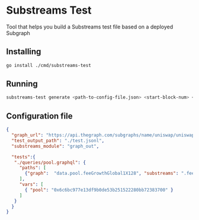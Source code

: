 # Substreams Test

Tool that helps you build a Substreams test file based on a deployed Subgraph

## Installing

```bash
go install ./cmd/substreams-test
```

## Running

```bash
substreams-test generate <path-to-config-file.json> <start-block-num> <block_count>
```

## Configuration file 

```json
{
  "graph_url": "https://api.thegraph.com/subgraphs/name/uniswap/uniswap-v3",
  "test_output_path": "./test.jsonl",
  "substreams_module": "graph_out",

  "tests":{
   "./queries/pool.graphql": {
     "paths": [
       {"graph":  "data.pool.feeGrowthGlobal1X128", "substreams": ".feeGrowthGlobalUpdates[] | select(.poolAddress == \"${pool}\") | .newValue.value" }
     ],
     "vars": [
       { "pool": "0x6c6bc977e13df9b0de53b251522280bb72383700" }
     ]
   }
  }
}
```